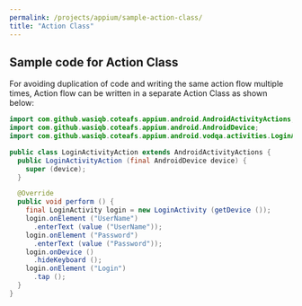```yaml
---
permalink: /projects/appium/sample-action-class/
title: "Action Class"
---
```


## Sample code for Action Class

For avoiding duplication of code and writing the same action flow multiple times, Action flow can be written in a separate Action Class as shown below:

```java
import com.github.wasiqb.coteafs.appium.android.AndroidActivityActions;
import com.github.wasiqb.coteafs.appium.android.AndroidDevice;
import com.github.wasiqb.coteafs.appium.android.vodqa.activities.LoginActivity;

public class LoginActivityAction extends AndroidActivityActions {
  public LoginActivityAction (final AndroidDevice device) {
    super (device);
  }

  @Override
  public void perform () {
    final LoginActivity login = new LoginActivity (getDevice ());
    login.onElement ("UserName")
      .enterText (value ("UserName"));
    login.onElement ("Password")
      .enterText (value ("Password"));
    login.onDevice ()
      .hideKeyboard ();
    login.onElement ("Login")
      .tap ();
  }
}
```